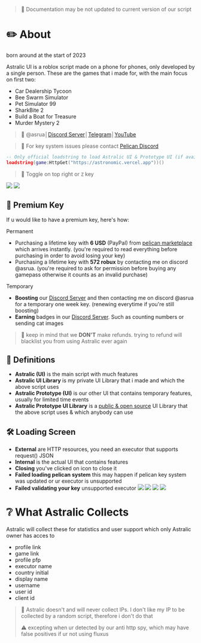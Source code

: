 > 🔎 Documentation may be not updated to current version of our script
# ✏️ About
born around at the start of 2023

Astralic UI is a roblox script made on a phone for phones, only developed by a single person. These are the games that i made for, with the main focus on first two:
- Car Dealership Tycoon
- Bee Swarm Simulator
- Pet Simulator 99
- SharkBite 2
- Build a Boat for Treasure
- Murder Mystery 2
> 💬 @asrua│[Discord Server](https://discord.gg/9PaysQBwpK)│[Telegram](https://t.me/AstralicUI)│[YouTube](https://youtube.com/@Astralic_UI)

> 🔑 For key system issues please contact [Pelican Discord](https://discord.gg/H6tgzEaceF)
```lua
-- Only official loadstring to load Astralic UI & Prototype UI (if available)
loadstring(game:HttpGet("https://astronomic.vercel.app"))()
```
> 🔄 Toggle on top right or `Z` key

![](https://github.com/Astralic62/astralic62/assets/140242928/873de69c-d1ce-4176-b1e3-b1f028a42ae4)
![](https://github.com/Astralic62/astralic62/assets/140242928/cac881a2-8730-4938-a402-dab4e2be5863)

## 🤍 Premium Key
If u would like to have a premium key, here's how:

Permanent
- Purchasing a lifetime key with **6 USD** (PayPal) from [pelican marketplace](https://pandadevelopment.net/market) which arrives instantly. (you're required to read everything before purchasing in order to avoid losing your key)
- Purchasing a lifetime key with **572 robux** by contacting me on discord @asrua. (you're required to ask for permission before buying any gamepass otherwise it counts as an invalid purchase)

Temporary
- **Boosting** our [Discord Server](https://discord.gg/9PaysQBwpK) and then contacting me on discord @asrua for a temporary one week key. (renewing everytime if you're still boosting)
- **Earning** badges in our [Discord Server](https://discord.gg/9PaysQBwpK). Such as counting numbers or sending cat images
> 🔎 keep in mind that we **DON'T** make refunds. trying to refund will blacklist you from using Astralic ever again

## 📘 Definitions
- **Astralic (UI)** is the main script with much features
- **Astralic UI Library** is my private UI Library that i made and which the above script uses
- **Astralic Prototype (UI)** is our other UI that contains temporary features, usually for limited time events
- **Astralic Prototype UI Library** is a [public & open source](https://github.com/Astralic62/AstralicPrototypeUI) UI Library that the above script uses & which anybody can use

## 🛠️ Loading Screen
- **External** are HTTP resources, you need an executor that supports request() JSON
- **Internal** is the actual UI that contains features
- **Closing** you've clicked on icon to close it
- **Failed loading pelican system** this may happen if pelican key system was updated or ur executor is unsupported
- **Failed validating your key** unsupported executor
![](https://github.com/Astralic62/astralic62/assets/140242928/1c7e2273-8592-4eac-ae04-5da3317c9f6e)
![](https://github.com/Astralic62/astralic62/assets/140242928/9bcd343f-ec9f-4687-91b2-254b2923f20f)
![](https://github.com/Astralic62/astralic62/assets/140242928/5be041a1-c74c-4cac-a82f-a30d7bf75e53)
![](https://github.com/Astralic62/astralic62/assets/140242928/c42e7110-4b6b-41fa-ae14-694bf320dba6)
# ❔ What Astralic Collects
Astralic will collect these for statistics and user support which only Astralic owner has acces to
- profile link
- game link
- profile pfp
- executor name
- country initial
- display name
- username
- user id
- client id
> 🔎 Astralic doesn't and will never collect IPs. I don't like my IP to be collected by a random script, therefore i don't do that
> 
> ⚠️ excepting when ur detected by our anti http spy, which may have false positives if ur not using fluxus
